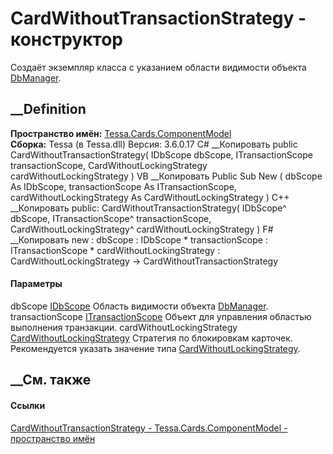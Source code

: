 # CardWithoutTransactionStrategy - конструктор
Создаёт экземпляр класса с указанием области видимости объекта
[DbManager](T_Tessa_Platform_Data_DbManager.htm).
## __Definition
 **Пространство имён:**
[Tessa.Cards.ComponentModel](N_Tessa_Cards_ComponentModel.htm)  
 **Сборка:** Tessa (в Tessa.dll) Версия: 3.6.0.17
C# __Копировать
     public CardWithoutTransactionStrategy(
    	IDbScope dbScope,
    	ITransactionScope transactionScope,
    	CardWithoutLockingStrategy cardWithoutLockingStrategy
    )
VB __Копировать
     Public Sub New ( 
    	dbScope As IDbScope,
    	transactionScope As ITransactionScope,
    	cardWithoutLockingStrategy As CardWithoutLockingStrategy
    )
C++ __Копировать
     public:
    CardWithoutTransactionStrategy(
    	IDbScope^ dbScope, 
    	ITransactionScope^ transactionScope, 
    	CardWithoutLockingStrategy^ cardWithoutLockingStrategy
    )
F# __Копировать
     new : 
            dbScope : IDbScope * 
            transactionScope : ITransactionScope * 
            cardWithoutLockingStrategy : CardWithoutLockingStrategy -> CardWithoutTransactionStrategy
#### Параметры
dbScope [IDbScope](T_Tessa_Platform_Data_IDbScope.htm)
    Область видимости объекта [DbManager](T_Tessa_Platform_Data_DbManager.htm).
transactionScope
[ITransactionScope](T_Tessa_Platform_Data_ITransactionScope.htm)
Объект для управления областью выполнения транзакции.
cardWithoutLockingStrategy
[CardWithoutLockingStrategy](T_Tessa_Cards_CardWithoutLockingStrategy.htm)
     Стратегия по блокировкам карточек. Рекомендуется указать значение типа [CardWithoutLockingStrategy](P_Tessa_Cards_ComponentModel_CardWithoutTransactionStrategy_CardWithoutLockingStrategy.htm). 
## __См. также
#### Ссылки
[CardWithoutTransactionStrategy -
](T_Tessa_Cards_ComponentModel_CardWithoutTransactionStrategy.htm)
[Tessa.Cards.ComponentModel - пространство
имён](N_Tessa_Cards_ComponentModel.htm)
